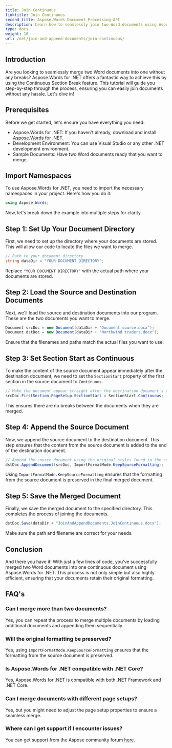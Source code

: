 ```yaml
---
title: Join Continuous
linktitle: Join Continuous
second_title: Aspose.Words Document Processing API
description: Learn how to seamlessly join two Word documents using Aspose.Words for .NET. Follow our step-by-step guide for a smooth and efficient document merge.
type: docs
weight: 10
url: /net/join-and-append-documents/join-continuous/
---
```

## Introduction

Are you looking to seamlessly merge two Word documents into one without any breaks? Aspose.Words for .NET offers a fantastic way to achieve this by using the Continuous Section Break feature. This tutorial will guide you step-by-step through the process, ensuring you can easily join documents without any hassle. Let's dive in!

## Prerequisites

Before we get started, let's ensure you have everything you need:

- Aspose.Words for .NET: If you haven't already, download and install [Aspose.Words for .NET](https://releases.aspose.com/words/net/).
- Development Environment: You can use Visual Studio or any other .NET development environment.
- Sample Documents: Have two Word documents ready that you want to merge.

## Import Namespaces

To use Aspose.Words for .NET, you need to import the necessary namespaces in your project. Here's how you do it:

```csharp
using Aspose.Words;
```

Now, let's break down the example into multiple steps for clarity.

## Step 1: Set Up Your Document Directory

First, we need to set up the directory where your documents are stored. This will allow our code to locate the files we want to merge.

```csharp
// Path to your document directory 
string dataDir = "YOUR DOCUMENT DIRECTORY";
```

Replace `"YOUR DOCUMENT DIRECTORY"` with the actual path where your documents are stored.

## Step 2: Load the Source and Destination Documents

Next, we'll load the source and destination documents into our program. These are the two documents you want to merge.

```csharp
Document srcDoc = new Document(dataDir + "Document source.docx");
Document dstDoc = new Document(dataDir + "Northwind traders.docx");
```

Ensure that the filenames and paths match the actual files you want to use.

## Step 3: Set Section Start as Continuous

To make the content of the source document appear immediately after the destination document, we need to set the `SectionStart` property of the first section in the source document to `Continuous`.

```csharp
// Make the document appear straight after the destination document's content.
srcDoc.FirstSection.PageSetup.SectionStart = SectionStart.Continuous;
```

This ensures there are no breaks between the documents when they are merged.

## Step 4: Append the Source Document

Now, we append the source document to the destination document. This step ensures that the content from the source document is added to the end of the destination document.

```csharp
// Append the source document using the original styles found in the source document.
dstDoc.AppendDocument(srcDoc, ImportFormatMode.KeepSourceFormatting);
```

Using `ImportFormatMode.KeepSourceFormatting` ensures that the formatting from the source document is preserved in the final merged document.

## Step 5: Save the Merged Document

Finally, we save the merged document to the specified directory. This completes the process of joining the documents.

```csharp
dstDoc.Save(dataDir + "JoinAndAppendDocuments.JoinContinuous.docx");
```

Make sure the path and filename are correct for your needs.

## Conclusion

And there you have it! With just a few lines of code, you've successfully merged two Word documents into one continuous document using Aspose.Words for .NET. This process is not only simple but also highly efficient, ensuring that your documents retain their original formatting.

## FAQ's

### Can I merge more than two documents?
Yes, you can repeat the process to merge multiple documents by loading additional documents and appending them sequentially.

### Will the original formatting be preserved?
Yes, using `ImportFormatMode.KeepSourceFormatting` ensures that the formatting from the source document is preserved.

### Is Aspose.Words for .NET compatible with .NET Core?
Yes, Aspose.Words for .NET is compatible with both .NET Framework and .NET Core.

### Can I merge documents with different page setups?
Yes, but you might need to adjust the page setup properties to ensure a seamless merge.

### Where can I get support if I encounter issues?
You can get support from the Aspose community forum [here](https://forum.aspose.com/c/words/8).

